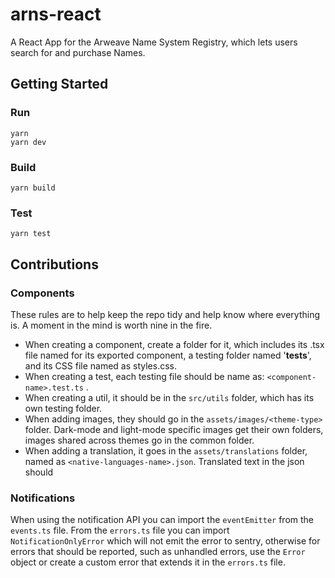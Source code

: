 # arns-react

A React App for the Arweave Name System Registry, which lets users search for
and purchase Names.

## Getting Started

### Run

```shell
yarn
yarn dev
```

### Build

```shell
yarn build
```

### Test

```shell
yarn test
```

## Contributions

### Components

These rules are to help keep the repo tidy and help know where everything is. A
moment in the mind is worth nine in the fire.

- When creating a component, create a folder for it, which includes its .tsx
  file named for its exported component, a testing folder named '**tests**', and
  its CSS file named as styles.css.
- When creating a test, each testing file should be name as:
  `<component-name>.test.ts` .
- When creating a util, it should be in the `src/utils` folder, which has its
  own testing folder.
- When adding images, they should go in the `assets/images/<theme-type>` folder.
  Dark-mode and light-mode specific images get their own folders, images shared
  across themes go in the common folder.
- When adding a translation, it goes in the `assets/translations` folder, named
  as `<native-languages-name>.json`. Translated text in the json should

### Notifications

When using the notification API you can import the `eventEmitter` from the
`events.ts` file. From the `errors.ts` file you can import
`NotificationOnlyError` which will not emit the error to sentry, otherwise for
errors that should be reported, such as unhandled errors, use the `Error` object
or create a custom error that extends it in the `errors.ts` file.
